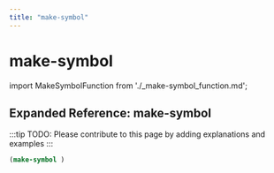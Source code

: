 ```yaml
---
title: "make-symbol"
---
```


# make-symbol

import MakeSymbolFunction from './_make-symbol_function.md';

<MakeSymbolFunction />

## Expanded Reference: make-symbol

:::tip
TODO: Please contribute to this page by adding explanations and examples
:::

```lisp
(make-symbol )
```
